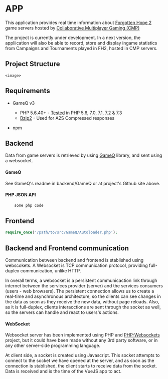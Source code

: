 # APP

This application provides real time information about 
[Forgotten Hope 2](http://forgottenhope.warumdarum.de/) game servers hosted by 
[Collaborative Multiplayer Gaming (CMP)](https://cmp-gaming.com/)

The project is currently under development. In a next version, the appliication will also be able
to record, store and display ingame statistics from Campaigns and Tournaments played in FH2, hosted in CMP servers.

## Project Structure

    <image>

## Requirements

* GameQ v3
    * PHP 5.6.40+ - [Tested](https://travis-ci.org/Austinb/GameQ) in PHP 5.6, 7.0, 7.1, 7.2 & 7.3
    * [Bzip2](http://www.php.net/manual/en/book.bzip2.php) - Used for A2S Compressed responses

* npm


## Backend

Data from game servers is retrieved by using [GameQ](https://github.com/Austinb/GameQ) library, and sent using a websocket. 

#### GameQ

See GameQ's readme in backend/GameQ or at project's Github site above.

#### PHP JSON API


```php
    some php code
```


## Frontend

```php
require_once('/path/to/src/GameQ/Autoloader.php');
```

## Backend and Frontend communication

Communication between backend and frontend is stablished using webscokets. A Websocket is TCP communication protocol, 
providing full-duplex communication, unlike HTTP.

In overall terms, a websocket is a persistent communicaction link through internet between the services provider (server) and 
the services consumers (users - web browsers). The persistent connection allows us to create a real-time and asynchronous architecture,
so the clients can see changes in the data as soon as they receive the new data, without page reloads.
Also, as it is full-duplex, clients interacctions are sent through the socket as well, so the servers can handle and react to users's actions.

#### WebSocket

Websocket server has been implemented using PHP and [PHP-Websockets](https://github.com/ghedipunk/PHP-Websockets) project, but
it could have been made without any 3rd party software, or in any other server-side programming language.

At client side, a socket is created using Javascript. This socket attempts to connect to the socket we have opened at the server, and as soon
as the connection is stablished, the client starts to receive data from the socket. Data is received and is the time of the VueJS app to act.